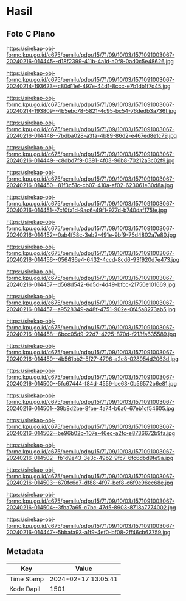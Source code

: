 # Hasil

## Foto C Plano

https://sirekap-obj-formc.kpu.go.id/c675/pemilu/pdpr/15/71/09/10/03/1571091003067-20240216-014445--d18f2399-411b-4a1d-a0f8-0ad0c5e48626.jpg

https://sirekap-obj-formc.kpu.go.id/c675/pemilu/pdpr/15/71/09/10/03/1571091003067-20240214-193623--c80d11ef-497e-44d1-8ccc-e7b1db1f7d45.jpg

https://sirekap-obj-formc.kpu.go.id/c675/pemilu/pdpr/15/71/09/10/03/1571091003067-20240214-193809--4b5ebc78-5821-4c95-bc54-76dedb3a736f.jpg

https://sirekap-obj-formc.kpu.go.id/c675/pemilu/pdpr/15/71/09/10/03/1571091003067-20240216-014448--7bdba028-a3fa-4b89-86d2-e467ed8e1c79.jpg

https://sirekap-obj-formc.kpu.go.id/c675/pemilu/pdpr/15/71/09/10/03/1571091003067-20240216-014449--c8dbd7f9-0391-4f03-96b8-70212a3c02f9.jpg

https://sirekap-obj-formc.kpu.go.id/c675/pemilu/pdpr/15/71/09/10/03/1571091003067-20240216-014450--81f3c51c-cb07-410a-af02-623061e30d8a.jpg

https://sirekap-obj-formc.kpu.go.id/c675/pemilu/pdpr/15/71/09/10/03/1571091003067-20240216-014451--7cf0fa1d-9ac6-49f1-977d-b740daf175fe.jpg

https://sirekap-obj-formc.kpu.go.id/c675/pemilu/pdpr/15/71/09/10/03/1571091003067-20240216-014452--0ab4f58c-3eb2-491e-9bf9-75d4802a7e80.jpg

https://sirekap-obj-formc.kpu.go.id/c675/pemilu/pdpr/15/71/09/10/03/1571091003067-20240216-014456--056436e4-6432-4ccd-8cd6-93f920d7e473.jpg

https://sirekap-obj-formc.kpu.go.id/c675/pemilu/pdpr/15/71/09/10/03/1571091003067-20240216-014457--d568d542-6d5d-4d49-bfcc-21750e101669.jpg

https://sirekap-obj-formc.kpu.go.id/c675/pemilu/pdpr/15/71/09/10/03/1571091003067-20240216-014457--a9528349-a48f-4751-902e-0f45a8273ab5.jpg

https://sirekap-obj-formc.kpu.go.id/c675/pemilu/pdpr/15/71/09/10/03/1571091003067-20240216-014458--6bcc05d9-22d7-4225-870d-f213fa635589.jpg

https://sirekap-obj-formc.kpu.go.id/c675/pemilu/pdpr/15/71/09/10/03/1571091003067-20240216-014459--4b561bb2-5f27-4796-a2e8-028954d2063d.jpg

https://sirekap-obj-formc.kpu.go.id/c675/pemilu/pdpr/15/71/09/10/03/1571091003067-20240216-014500--5fc67444-f84d-4559-be63-0b56572b6e81.jpg

https://sirekap-obj-formc.kpu.go.id/c675/pemilu/pdpr/15/71/09/10/03/1571091003067-20240216-014501--39b8d2be-8fbe-4a74-b6a0-67eb1cf54605.jpg

https://sirekap-obj-formc.kpu.go.id/c675/pemilu/pdpr/15/71/09/10/03/1571091003067-20240216-014502--be96b02b-107e-46ec-a2fc-e8736672b9fa.jpg

https://sirekap-obj-formc.kpu.go.id/c675/pemilu/pdpr/15/71/09/10/03/1571091003067-20240216-014502--fb1d9e43-3e3c-49b2-9fc7-6fc6dbd9fe9a.jpg

https://sirekap-obj-formc.kpu.go.id/c675/pemilu/pdpr/15/71/09/10/03/1571091003067-20240216-014503--670fc6d7-df88-4f97-bef8-c6f9e96ec68e.jpg

https://sirekap-obj-formc.kpu.go.id/c675/pemilu/pdpr/15/71/09/10/03/1571091003067-20240216-014504--3fba7a65-c7bc-47d5-8903-8718a7774002.jpg

https://sirekap-obj-formc.kpu.go.id/c675/pemilu/pdpr/15/71/09/10/03/1571091003067-20240216-014447--5bbafa93-a1f9-4ef0-bf08-2ff46cb63759.jpg


## Metadata

| Key        | Value               |
| ---------- | ------------------- |
| Time Stamp | 2024-02-17 13:05:41 |
| Kode Dapil | 1501                |



